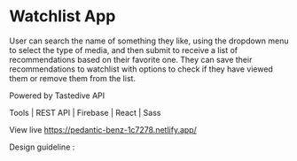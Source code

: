 # Watchlist App

User can search the name of something they like, using the dropdown menu to select the type of media, and then submit to receive a list of recommendations based on their favorite one. They can save their recommendations to watchlist with options to check if they have viewed them or remove them from the list.

Powered by Tastedive API

Tools | REST API | Firebase | React | Sass 

View live https://pedantic-benz-1c7278.netlify.app/

Design guideline :




